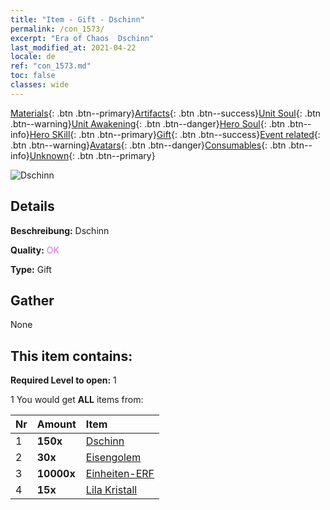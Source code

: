 ```yaml
---
title: "Item - Gift - Dschinn"
permalink: /con_1573/
excerpt: "Era of Chaos  Dschinn"
last_modified_at: 2021-04-22
locale: de
ref: "con_1573.md"
toc: false
classes: wide
---
```

 [Materials](/ItemsDE/){: .btn .btn--primary}[Artifacts](/ItemsDE/Artifacts/){: .btn .btn--success}[Unit Soul](/ItemsDE/UnitSoul/){: .btn .btn--warning}[Unit Awakening](/ItemsDE/UnitAwakening/){: .btn .btn--danger}[Hero Soul](/ItemsDE/HeroSoul/){: .btn .btn--info}[Hero SKill](/ItemsDE/HeroSkill/){: .btn .btn--primary}[Gift](/ItemsDE/Gift/){: .btn .btn--success}[Event related](/ItemsDE/Events/){: .btn .btn--warning}[Avatars](/ItemsDE/Avatars/){: .btn .btn--danger}[Consumables](/ItemsDE/Consumables/){: .btn .btn--info}[Unknown](/ItemsDE/Unknown/){: .btn .btn--primary}

 ![Dschinn](/images/t/i_907079.png)

## Details
 **Beschreibung:** Dschinn

 **Quality:** <span style="color: #DA70D6">OK</span>

 **Type:** Gift

## Gather

  None

## This item contains:

 **Required Level to open:** 1

 1 You would get **ALL** items  from:

  | Nr | Amount |     Item    |
  |:---|:-------|:------------|
  | 1 |  **150x** | [Dschinn](/ItemsDE/unt_239/) |  | 
  | 2 |  **30x** | [Eisengolem](/ItemsDE/unt_237/) |  | 
  | 3 |  **10000x** | [Einheiten-ERF](/ItemsDE/con_902/) |  | 
  | 4 |  **15x** | [Lila Kristall](/ItemsDE/con_720/) |  | 
